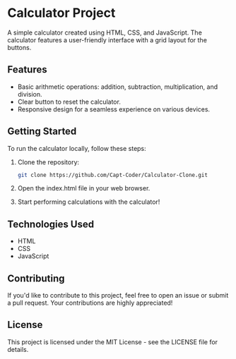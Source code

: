 # Calculator Project

A simple calculator created using HTML, CSS, and JavaScript. The calculator features a user-friendly interface with a grid layout for the buttons.

## Features

- Basic arithmetic operations: addition, subtraction, multiplication, and division.
- Clear button to reset the calculator.
- Responsive design for a seamless experience on various devices.


## Getting Started

To run the calculator locally, follow these steps:

1. Clone the repository:

   ```bash
   git clone https://github.com/Capt-Coder/Calculator-Clone.git

2) Open the index.html file in your web browser.

3) Start performing calculations with the calculator!

## Technologies Used
- HTML
- CSS
- JavaScript

## Contributing
If you'd like to contribute to this project, feel free to open an issue or submit a pull request. Your contributions are highly appreciated!

## License
This project is licensed under the MIT License - see the LICENSE file for details.
